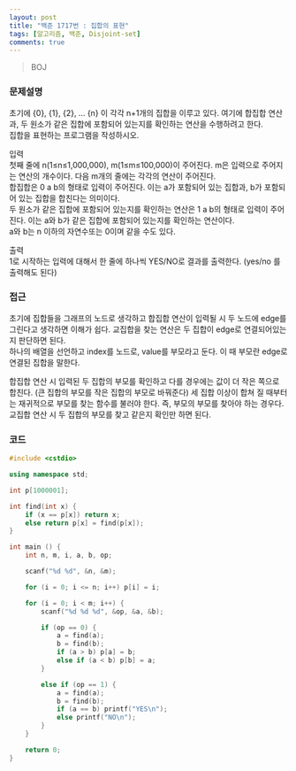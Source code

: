 ```yaml
---
layout: post
title: "백준 1717번 : 집합의 표현"
tags: [알고리즘, 백준, Disjoint-set]
comments: true
---
```


> BOJ  

### 문제설명  
초기에 {0}, {1}, {2}, ... {n} 이 각각 n+1개의 집합을 이루고 있다. 여기에 합집합 연산과, 두 원소가 같은 집합에 포함되어 있는지를 확인하는 연산을 수행하려고 한다.  
집합을 표현하는 프로그램을 작성하시오.  

입력  
첫째 줄에 n(1≤n≤1,000,000), m(1≤m≤100,000)이 주어진다. m은 입력으로 주어지는 연산의 개수이다. 다음 m개의 줄에는 각각의 연산이 주어진다.  
합집합은 0 a b의 형태로 입력이 주어진다. 이는 a가 포함되어 있는 집합과, b가 포함되어 있는 집합을 합친다는 의미이다.  
두 원소가 같은 집합에 포함되어 있는지를 확인하는 연산은 1 a b의 형태로 입력이 주어진다. 이는 a와 b가 같은 집합에 포함되어 있는지를 확인하는 연산이다.  
a와 b는 n 이하의 자연수또는 0이며 같을 수도 있다.  

출력  
1로 시작하는 입력에 대해서 한 줄에 하나씩 YES/NO로 결과를 출력한다. (yes/no 를 출력해도 된다)  

### 접근  
초기에 집합들을 그래프의 노드로 생각하고 합집합 연산이 입력될 시 두 노드에 edge를 그린다고 생각하면 이해가 쉽다. 교집합을 찾는 연산은 두 집합이 edge로 연결되어있는지 판단하면 된다.  
하나의 배열을 선언하고 index를 노드로, value를 부모라고 둔다. 이 때 부모란 edge로 연결된 집합을 말한다.  

합집합 연산 시 입력된 두 집합의 부모를 확인하고 다를 경우에는 값이 더 작은 쪽으로 합친다. (큰 집합의 부모를 작은 집합의 부모로 바꿔준다) 세 집합 이상이 합쳐 질 때부터는 재귀적으로 부모를 찾는 함수를 불러야 한다. 즉, 부모의 부모를 찾아야 하는 경우다.  
교집합 연산 시 두 집합의 부모를 찾고 같은지 확인만 하면 된다.  

### 코드  
~~~c++
#include <cstdio>

using namespace std;

int p[1000001];

int find(int x) {
    if (x == p[x]) return x;
    else return p[x] = find(p[x]);
}

int main () {
    int n, m, i, a, b, op;

    scanf("%d %d", &n, &m);

    for (i = 0; i <= n; i++) p[i] = i;

    for (i = 0; i < m; i++) {
        scanf("%d %d %d", &op, &a, &b);

        if (op == 0) {
            a = find(a);
            b = find(b);
            if (a > b) p[a] = b;
            else if (a < b) p[b] = a;
        }

        else if (op == 1) {
            a = find(a);
            b = find(b);
            if (a == b) printf("YES\n");
            else printf("NO\n");
        }
    }

    return 0;
}
~~~
